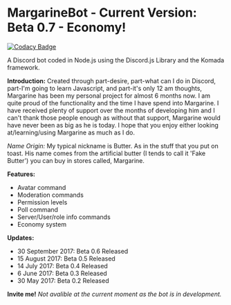 # MargarineBot - Current Version: Beta 0.7 - Economy!
[![Codacy Badge](https://api.codacy.com/project/badge/Grade/f0cfd83063a4469b8e40bcc824c2600d)](https://www.codacy.com/app/Butterstroke/MargarineBot?utm_source=github.com&amp;utm_medium=referral&amp;utm_content=Butterstroke/MargarineBot&amp;utm_campaign=Badge_Grade)

A Discord bot coded in Node.js using the Discord.js Library and the Komada framework.

<b>Introduction:</b>
Created through part-desire, part-what can I do in Discord, part-I'm going to learn Javascript, and part-it's only 12 am thoughts, Margarine has been my personal project for almost 6 months now. I am quite proud of the functionality and the time I have spend into Margarine. I have received plenty of support over the months of developing him and I can't thank those people enough as without that support, Margarine would have never been as big as he is today. I hope that you enjoy either looking at/learning/using Margarine as much as I do.

*Name Origin:* My typical nickname is Butter. As in the stuff that you put on toast. His name comes from the artificial butter (I tends to call it 'Fake Butter') you can buy in stores called, Margarine.
     

<b>Features:</b>
- Avatar command
- Moderation commands
- Permission levels
- Poll command
- Server/User/role info commands
- Economy system

<b>Updates:</b>
- 30 September 2017: Beta 0.6 Released
- 15 August 2017: Beta 0.5 Released
- 14 July 2017: Beta 0.4 Released
- 6 June 2017: Beta 0.3 Released
- 30 May 2017: Beta 0.2 Released

<b>Invite me!</b>
<i>Not avalible at the current moment as the bot is in development.</i>
